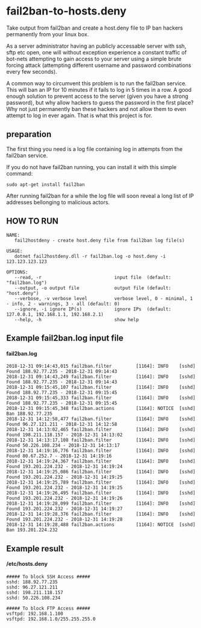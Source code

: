 # fail2ban-to-hosts.deny
Take output from fail2ban and create a host.deny file to IP ban hackers permanently from your linux box. 

As a server administrator having an publicly accessable server with ssh, sftp etc open, one will without exception experience a constant traffic of bot-nets attempting to gain access to your server using a simple brute forcing attack (attempting different username and password combinations every few seconds). 

A common way to circumvent this problem is to run the fail2ban service. This will ban an IP for 10 minutes if it fails to log in 5 times in a row. A good enough solution to prevent access to the server (given you have a strong password), but why allow hackers to guess the password in the first place? Why not just permanently ban these hackers and not allow them to even attempt to log in ever again. That is what this project is for. 

## preparation

The first thing you need is a log file containing log in attempts from the fail2ban service. 

If you do not have fail2ban running, you can install it with this simple command:

```sudo apt-get install fail2ban```

After running fail2ban for a while the log file will soon reveal a long list of IP addresses bellonging to malicious actors. 


## HOW TO RUN

```
NAME:
   fail2hostdeny - create host.deny file from fail2ban log file(s)

USAGE:
   dotnet fail2hostdeny.dll -r fail2ban.log -o host.deny -i 123.123.123.123

OPTIONS:
   --read, -r                           input file  (default: "fail2ban.log")
   --output, -o output file             output file (default: "host.deny")
   --verbose, -v verbose level          verbose level, 0 - minimal, 1 - info, 2 - warnings, 3 - all (default: 0)
   --ignore, -i ignore IP(s)            ignore IPs  (default: 127.0.0.1, 192.168.1.1, 192.168.2.1)
   --help, -h                           show help

```

## Example fail2ban.log input file

#### fail2ban.log
```
2018-12-31 09:14:43,015 fail2ban.filter         [1164]: INFO    [sshd] Found 188.92.77.235 - 2018-12-31 09:14:43
2018-12-31 09:14:43,249 fail2ban.filter         [1164]: INFO    [sshd] Found 188.92.77.235 - 2018-12-31 09:14:43
2018-12-31 09:15:45,107 fail2ban.filter         [1164]: INFO    [sshd] Found 188.92.77.235 - 2018-12-31 09:15:45
2018-12-31 09:15:45,333 fail2ban.filter         [1164]: INFO    [sshd] Found 188.92.77.235 - 2018-12-31 09:15:45
2018-12-31 09:15:45,348 fail2ban.actions        [1164]: NOTICE  [sshd] Ban 188.92.77.235
2018-12-31 14:12:58,477 fail2ban.filter         [1164]: INFO    [sshd] Found 96.27.121.211 - 2018-12-31 14:12:58
2018-12-31 14:13:02,465 fail2ban.filter         [1164]: INFO    [sshd] Found 198.211.118.157 - 2018-12-31 14:13:02
2018-12-31 14:13:17,108 fail2ban.filter         [1164]: INFO    [sshd] Found 50.226.108.234 - 2018-12-31 14:13:17
2018-12-31 14:19:16,776 fail2ban.filter         [1164]: INFO    [sshd] Found 80.67.252.7 - 2018-12-31 14:19:16
2018-12-31 14:19:24,367 fail2ban.filter         [1164]: INFO    [sshd] Found 193.201.224.232 - 2018-12-31 14:19:24
2018-12-31 14:19:25,086 fail2ban.filter         [1164]: INFO    [sshd] Found 193.201.224.232 - 2018-12-31 14:19:25
2018-12-31 14:19:25,789 fail2ban.filter         [1164]: INFO    [sshd] Found 193.201.224.232 - 2018-12-31 14:19:25
2018-12-31 14:19:26,495 fail2ban.filter         [1164]: INFO    [sshd] Found 193.201.224.232 - 2018-12-31 14:19:26
2018-12-31 14:19:28,099 fail2ban.filter         [1164]: INFO    [sshd] Found 193.201.224.232 - 2018-12-31 14:19:27
2018-12-31 14:19:28,376 fail2ban.filter         [1164]: INFO    [sshd] Found 193.201.224.232 - 2018-12-31 14:19:28
2018-12-31 14:19:28,488 fail2ban.actions        [1164]: NOTICE  [sshd] Ban 193.201.224.232
```

## Example result 

#### /etc/hosts.deny
```
##### To block SSH Access #####
sshd: 188.92.77.235
sshd: 96.27.121.211
sshd: 198.211.118.157
sshd: 50.226.108.234

##### To block FTP Access #####
vsftpd: 192.168.1.100
vsftpd: 192.168.1.0/255.255.255.0
```